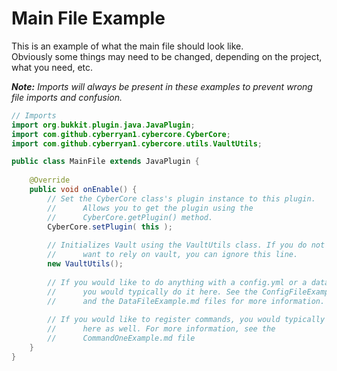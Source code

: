 
# Main File Example

This is an example of what the main file should look like. <br>
Obviously some things may need to be changed, depending on the project,
what you need, etc.

_**Note:** Imports will always be present in these examples to prevent
wrong file imports and confusion._

```java
// Imports
import org.bukkit.plugin.java.JavaPlugin;
import com.github.cyberryan1.cybercore.CyberCore;
import com.github.cyberryan1.cybercore.utils.VaultUtils;

public class MainFile extends JavaPlugin {
    
    @Override
    public void onEnable() {
        // Set the CyberCore class's plugin instance to this plugin.
        //      Allows you to get the plugin using the 
        //      CyberCore.getPlugin() method.
        CyberCore.setPlugin( this );
        
        // Initializes Vault using the VaultUtils class. If you do not 
        //      want to rely on vault, you can ignore this line.
        new VaultUtils();
        
        // If you would like to do anything with a config.yml or a data.yml,
        //      you would typically do it here. See the ConfigFileExample.md
        //      and the DataFileExample.md files for more information.
        
        // If you would like to register commands, you would typically do it
        //      here as well. For more information, see the 
        //      CommandOneExample.md file
    }
}

```